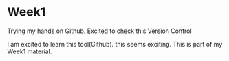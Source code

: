 Week1
=====

Trying my hands on Github. Excited to check this Version Control

I am excited to learn this tool(Github). this seems exciting.
This is part of my Week1 material.
